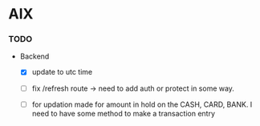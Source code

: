 # AIX  


### TODO  

- Backend  
    + [x] update to utc time  
    + [ ] fix /refresh route -> need to add auth or protect in some way.
    + [ ] for updation made for amount in hold on the CASH, CARD, BANK. I need to have some method to make a transaction entry 

